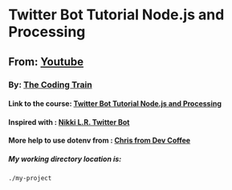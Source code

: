 # Twitter Bot Tutorial Node.js and Processing
## From: <a href="https://www.youtube.com">Youtube</a>
### By: <a href="https://www.youtube.com/user/shiffman">The Coding Train</a>
#### Link to the course: <a href="https://www.youtube.com/watch?v=RF5_MPSNAtU&list=PLRqwX-V7Uu6atTSxoRiVnSuOn6JHnq2yV">Twitter Bot Tutorial Node.js and Processing</a>

#### Inspired with : <a href="https://github.com/nikkilr88/twitter-bot">Nikki L.R. Twitter Bot</a>

#### More help to use dotenv from : <a href="https://www.youtube.com/watch?v=zDup0I2VGmk">Chris from Dev Coffee</a>

##### My working directory location is:
    ./my-project
